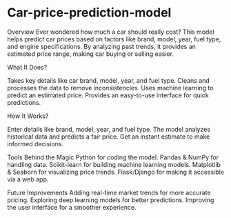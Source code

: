 # Car-price-prediction-model
Overview
Ever wondered how much a car should really cost? This model helps predict car prices based on factors like brand, model, year, fuel type, and engine specifications. By analyzing past trends, it provides an estimated price range, making car buying or selling easier.

What It Does?

Takes key details like car brand, model, year, and fuel type.
Cleans and processes the data to remove inconsistencies.
Uses machine learning to predict an estimated price.
Provides an easy-to-use interface for quick predictions.

How It Works?

Enter details like brand, model, year, and fuel type.
The model analyzes historical data and predicts a fair price.
Get an instant estimate to make informed decisions.

Tools Behind the Magic
Python for coding the model.
Pandas & NumPy for handling data.
Scikit-learn for building machine learning models.
Matplotlib & Seaborn for visualizing price trends.
Flask/Django for making it accessible via a web app.


Future Improvements
Adding real-time market trends for more accurate pricing.
Exploring deep learning models for better predictions.
Improving the user interface for a smoother experience.
